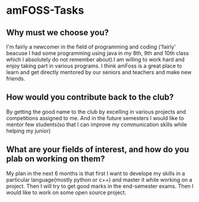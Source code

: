 # amFOSS-Tasks

## Why must we choose you?

I'm fairly a newcomer in the field of programming and coding ('fairly' beacuse I had some programming using java in my 8th, 9th and 10th class which I absolutely do not remember about).I am willing to work hard and enjoy taking part in various programs. I think amFoss is a great place to learn and get directly mentored by our seniors and teachers and make new friends.


## How would you contribute back to the club?

By getting the good name to the club by excelling in various projects and competitions assigned to me. And in the future semesters I would like to mentor few students(so that I can improve my communication skills while helping my junior)


## What are your fields of interest, and how do you plab on working on them?

My plan in the next 6 months is that first I want to develope my skills in a particular language(mostly python or c++) and master it while working on a project. Then I will try to get good marks in the end-semester exams. Then I would like to work on some open source project.
